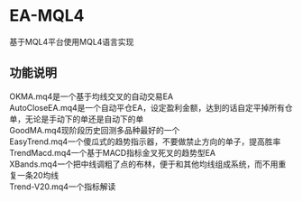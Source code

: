 # EA-MQL4
基于MQL4平台使用MQL4语言实现

## 功能说明
OKMA.mq4是一个基于均线交叉的自动交易EA<br/>
AutoCloseEA.mq4是一个自动平仓EA，设定盈利金额，达到的话自定平掉所有仓单，无论是手动下的单还是自动下的单<br/>
GoodMA.mq4现阶段历史回测多品种最好的一个<br/>
EasyTrend.mq4一个傻瓜式的趋势指示器，不要做禁止方向的单子，提高胜率<br/>
TrendMacd.mq4一个基于MACD指标金叉死叉的趋势型EA<br/>
XBands.mq4一个把中线调粗了点的布林，便于和其他均线组成系统，而不用重复一条20均线<br/>
Trend-V20.mq4一个指标解读
